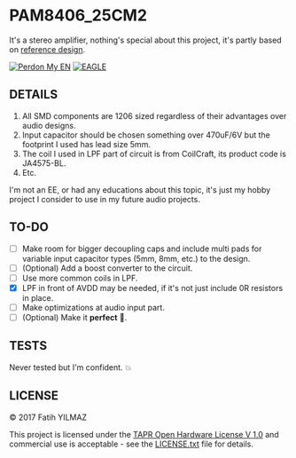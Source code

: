 # PAM8406_25CM2
It's a stereo amplifier, nothing's special about this project, it's partly based on [reference design](http://www.mouser.com/ds/2/115/PAM8406-247303.pdf).

[![Perdon My EN](https://img.shields.io/badge/pardon%20my-EN-orange.svg?style=flat)](https://github.com/fthylmz/pam8406)  [![EAGLE](https://img.shields.io/badge/EAGLE-8.3.2-green.svg?style=flat)](https://github.com/fthylmz/pam8406)
## DETAILS

1. All SMD components are 1206 sized regardless of their advantages over audio designs.
2. Input capacitor should be chosen something over 470uF/6V but the footprint I used has lead size 5mm.
3. The coil I used in LPF part of circuit is from CoilCraft, its product code is JA4575-BL.
4. Etc.

I'm not an EE, or had any educations about this topic, it's just my hobby project I consider to use in my future audio projects.

## TO-DO
- [ ] Make room for bigger decoupling caps and include multi pads for variable input capacitor types \(5mm, 8mm, etc.\) to the design.
- [ ] \(Optional\) Add a boost converter to the circuit.
- [ ] Use more common coils in LPF.
- [X] LPF in front of AVDD may be needed, if it's not just include 0R resistors in place.
- [ ] Make optimizations at audio input part.
- [ ] \(Optional\) Make it **perfect** :punch:.

## TESTS
Never tested but I'm confident. :boom:

## LICENSE

© 2017 Fatih YILMAZ

This project is licensed under the [TAPR Open Hardware License V 1.0](www.tapr.org/OHL) and commercial use is acceptable - see the [LICENSE.txt](LICENSE.txt) file for details.
